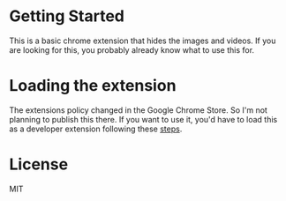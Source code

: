 # Getting Started

This is a basic chrome extension that hides the images and videos. If you are looking for this, you probably already know what to use this for.

# Loading the extension

The extensions policy changed in the Google Chrome Store. So I'm not planning to publish this there. If you want to use it, you'd have to load this as a developer extension following these [steps](https://developer.chrome.com/extensions/getstarted#unpacked). 

# License

MIT